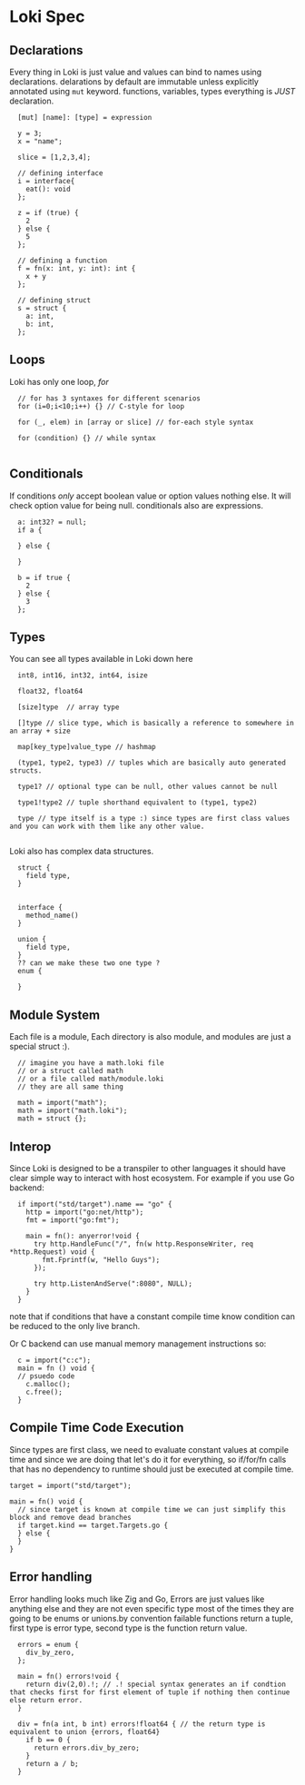 # Loki Spec
## Declarations
Every thing in Loki is just value and values can bind to names using declarations. delarations by default are immutable unless explicitly
annotated using `mut` keyword. functions, variables, types everything is *JUST* declaration.
```
  [mut] [name]: [type] = expression 
```
```
  y = 3;
  x = "name";

  slice = [1,2,3,4];

  // defining interface
  i = interface{
    eat(): void
  }; 
  
  z = if (true) {
    2
  } else {
    5
  };

  // defining a function
  f = fn(x: int, y: int): int {
    x + y
  };

  // defining struct
  s = struct {
    a: int,
    b: int,
  };
```


## Loops
Loki has only one loop, *for*
```
  // for has 3 syntaxes for different scenarios
  for (i=0;i<10;i++) {} // C-style for loop
  
  for (_, elem) in [array or slice] // for-each style syntax
  
  for (condition) {} // while syntax
  
```


## Conditionals
If conditions *only* accept boolean value or option values nothing else. It will check option value for being null. conditionals also are expressions.
```
  a: int32? = null;
  if a {
    
  } else {
    
  }
    
  b = if true {
    2
  } else {
    3
  };
```
## Types
You can see all types available in Loki down here
```
  int8, int16, int32, int64, isize

  float32, float64
  
  [size]type  // array type

  []type // slice type, which is basically a reference to somewhere in an array + size

  map[key_type]value_type // hashmap

  (type1, type2, type3) // tuples which are basically auto generated structs.

  type1? // optional type can be null, other values cannot be null

  type1!type2 // tuple shorthand equivalent to (type1, type2)
   
  type // type itself is a type :) since types are first class values and you can work with them like any other value.
  
```
Loki also has complex data structures.
```
  struct {
    field type,
  }
  
  
  interface {
    method_name()
  }
  
  union {
    field type,
  }
  ?? can we make these two one type ?
  enum {
    
  }
```

## Module System
Each file is a module, Each directory is also module, and modules are just a special struct :).
```
  // imagine you have a math.loki file
  // or a struct called math
  // or a file called math/module.loki 
  // they are all same thing

  math = import("math");
  math = import("math.loki");
  math = struct {};
```

## Interop
Since Loki is designed to be a transpiler to other languages it should have clear simple way to interact with host ecosystem. For example 
if you use Go backend:
```
  if import("std/target").name == "go" {
    http = import("go:net/http");
    fmt = import("go:fmt");
  
    main = fn(): anyerror!void {
      try http.HandleFunc("/", fn(w http.ResponseWriter, req *http.Request) void {
        fmt.Fprintf(w, "Hello Guys"); 
      });
    
      try http.ListenAndServe(":8080", NULL);
    }
  }
```
note that if conditions that have a constant compile time know condition can be reduced to the only live branch.

Or C backend can use manual memory management instructions so:
```
  c = import("c:c");
  main = fn () void {
  // psuedo code
    c.malloc();
    c.free();
  }
```

## Compile Time Code Execution
Since types are first class, we need to evaluate constant values at compile time and since we are doing that let's do 
it for everything, so if/for/fn calls that has no dependency to runtime should just be executed at compile time.
```
target = import("std/target");

main = fn() void {
  // since target is known at compile time we can just simplify this block and remove dead branches
  if target.kind == target.Targets.go {
  } else {
  }
}  
```

## Error handling
Error handling looks much like Zig and Go, Errors are just values like anything else and they are not even specific type most of the times they are going
to be enums or unions.by convention failable functions return a tuple, first type is error type, second type is the function return value.
```
  errors = enum {
    div_by_zero,
  };
  
  main = fn() errors!void {
    return div(2,0).!; // .! special syntax generates an if condtion that checks first for first element of tuple if nothing then continue else return error.
  }
  
  div = fn(a int, b int) errors!float64 { // the return type is equivalent to union {errors, float64}
    if b == 0 {
      return errors.div_by_zero;
    }
    return a / b;
  }
```

